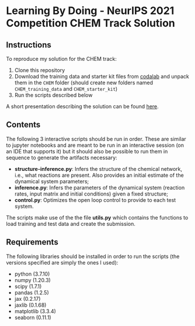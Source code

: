 # Learning By Doing - NeurIPS 2021 Competition CHEM Track Solution


## Instructions

To reproduce my solution for the CHEM track:

1. Clone this repository
2. Download the training data and starter kit files from [codalab](https://competitions.codalab.org/competitions/33378#participate-get_starting_kit) and unpack them in the `CHEM` folder (should create new folders named `CHEM_training_data` and `CHEM_starter_kit`)
3. Run the scripts described below

A short presentation describing the solution can be found [here](beamer.pdf).

## Contents

The following 3 interactive scripts should be run in order. These are similar to jupyter notebooks and are meant to be run in an interactive session (on an IDE that supports it) but it should also be possible to run them in sequence to generate the artifacts necessary:

* **structure-inference.py**: Infers the structure of the chemical network, i.e., what reactions are present. Also provides an initial estimate of the dynamical system parameters;
* **inference.py**: Infers the parameters of the dynamical system (reaction rates, input matrix and initial conditions) given a fixed structure;
* **control.py**: Optimizes the open loop control to provide to each test system.

The scripts make use of the the file **utils.py** which contains the functions to load training and test data and create the submission.

## Requirements

The following libraries should be installed in order to run the scripts (the versions specified are simply the ones I used):

* python (3.7.10)
* numpy (1.20.3)
* scipy (1.7.1)
* pandas (1.2.5)
* jax (0.2.17)
* jaxlib (0.1.68)
* matplotlib (3.3.4)
* seaborn (0.11.1)